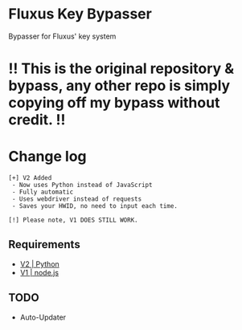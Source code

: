 # Fluxus Key Bypasser
Bypasser for Fluxus' key system

# ‼ This is the original repository & bypass, any other repo is simply copying off my bypass without credit. ‼

# Change log
```
[+] V2 Added
 - Now uses Python instead of JavaScript
 - Fully automatic
 - Uses webdriver instead of requests
 - Saves your HWID, no need to input each time.

[!] Please note, V1 DOES STILL WORK.
```


## Requirements
 - [V2 | Python](https://www.python.org/)
 - [V1 | node.js](https://nodejs.org/en)


## TODO
- Auto-Updater
